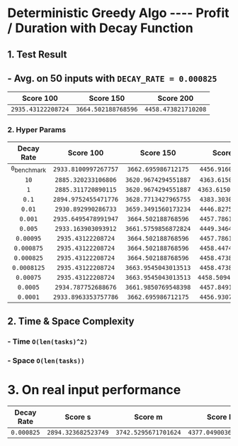 # Deterministic Greedy Algo ---- Profit / Duration with Decay Function

## 1. Test Result
## - Avg. on 50 inputs with `DECAY_RATE = 0.000825`
| Score 100 | Score 150 | Score 200 |
| :----: | :----: | :----: |
| `2935.43122208724` | `3664.502188768596` | `4458.473821710208` |

### 2. Hyper Params
| Decay Rate | Score 100 | Score 150 | Score 200 |
| :----: | :----: | :----: | :----: |
| `0`<sub>benchmark</sub> | `2933.8100997267757` | `3662.695986712175` | `4456.916000586502` |
| `10` | `2885.320233106806` | `3620.9674294551887` | `4363.615010848894` |
| `1` | `2885.311720890115` | `3620.9674294551887` | `4363.6150108488955` |
| `0.1` | `2894.9752455471776` | `3628.7713427965755` | `4383.303015890474` |
| `0.01` | `2930.892990286733` | `3659.3491560173234` | `4446.827520056629` |
| `0.001` | `2935.6495478991947` | `3664.502188768596` | `4457.786145936027` |
| `0.005` | `2933.163903093912` | `3661.5759856872824` | `4449.346400630063` |
| `0.00095` | `2935.43122208724` | `3664.502188768596` | `4457.786145936027` |
| `0.000875` | `2935.43122208724` | `3664.502188768596` | `4458.447492145608` |
| `0.000825` | `2935.43122208724` | `3664.502188768596` | `4458.473821710208` |
| `0.0008125` | `2935.43122208724` | `3663.9545043013513` | `4458.473821710208` |
| `0.00075` | `2935.43122208724` | `3663.9545043013513` | `4458.5094970196815` |
| `0.0005` | `2934.787752688676` | `3661.9850769548398` | `4457.849122584389` |
| `0.0001` | `2933.8963353757786` | `3662.695986712175` | `4456.930712564949` |



## 2. Time & Space Complexity
### - Time  `O(len(tasks)^2)`
### - Space `O(len(tasks))`

# 3. On real input performance
| Decay Rate | Score s | Score m | Score l |
| :----: | :----: | :----: | :----: |
| `0.000825` | `2894.323682523749` | `3742.5295671701624` | `4377.049003639885` |
